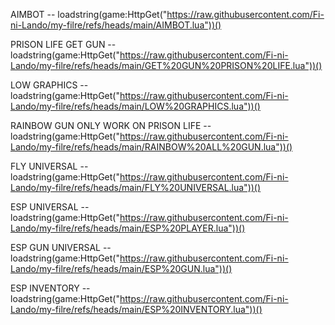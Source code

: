 AIMBOT --  loadstring(game:HttpGet("https://raw.githubusercontent.com/Fi-ni-Lando/my-filre/refs/heads/main/AIMBOT.lua"))()


PRISON LIFE GET GUN --  loadstring(game:HttpGet("https://raw.githubusercontent.com/Fi-ni-Lando/my-filre/refs/heads/main/GET%20GUN%20PRISON%20LIFE.lua"))()


LOW GRAPHICS --  loadstring(game:HttpGet("https://raw.githubusercontent.com/Fi-ni-Lando/my-filre/refs/heads/main/LOW%20GRAPHICS.lua"))()


RAINBOW GUN ONLY WORK ON PRISON LIFE --  loadstring(game:HttpGet("https://raw.githubusercontent.com/Fi-ni-Lando/my-filre/refs/heads/main/RAINBOW%20ALL%20GUN.lua"))()


FLY UNIVERSAL --  loadstring(game:HttpGet("https://raw.githubusercontent.com/Fi-ni-Lando/my-filre/refs/heads/main/FLY%20UNIVERSAL.lua"))()


ESP UNIVERSAL --  loadstring(game:HttpGet("https://raw.githubusercontent.com/Fi-ni-Lando/my-filre/refs/heads/main/ESP%20PLAYER.lua"))()


ESP GUN UNIVERSAL --  loadstring(game:HttpGet("https://raw.githubusercontent.com/Fi-ni-Lando/my-filre/refs/heads/main/ESP%20GUN.lua"))()


ESP INVENTORY --  loadstring(game:HttpGet("https://raw.githubusercontent.com/Fi-ni-Lando/my-filre/refs/heads/main/ESP%20INVENTORY.lua"))()
